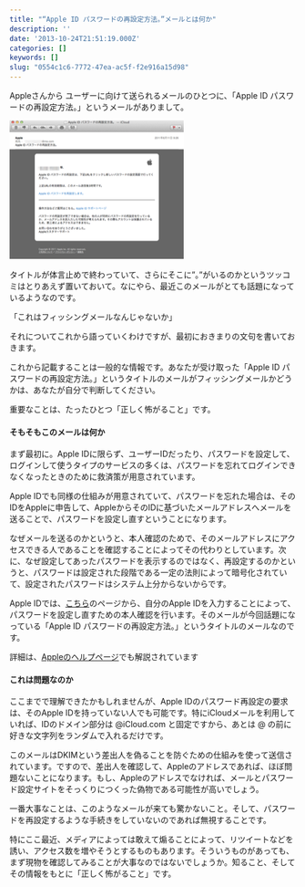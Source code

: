 ```yaml
---
title: "“Apple ID パスワードの再設定方法。”メールとは何か"
description: ''
date: '2013-10-24T21:51:19.000Z'
categories: []
keywords: []
slug: "0554c1c6-7772-47ea-ac5f-f2e916a15d98"
---
```

Appleさんから ユーザーに向けて送られるメールのひとつに、「Apple ID パスワードの再設定方法。」というメールがありまして。

![](0__BEGea48i3S__yrEmE.png)

タイトルが体言止めで終わっていて、さらにそこに”。”がいるのかというツッコミはとりあえず置いておいて。なにやら、最近このメールがとても話題になっているようなのです。

「これはフィッシングメールなんじゃないか」

それについてこれから語っていくわけですが、最初におきまりの文句を書いておきます。

これから記載することは一般的な情報です。あなたが受け取った「Apple ID パスワードの再設定方法。」というタイトルのメールがフィッシングメールかどうかは、あなたが自分で判断してください。

重要なことは、たったひとつ「正しく怖がること」です。

#### そもそもこのメールは何か

まず最初に。Apple IDに限らず、ユーザーIDだったり、パスワードを設定して、ログインして使うタイプのサービスの多くは、パスワードを忘れてログインできなくなったときのために救済策が用意されています。

Apple IDでも同様の仕組みが用意されていて、パスワードを忘れた場合は、そのIDをAppleに申告して、AppleからそのIDに基づいたメールアドレスへメールを送ることで、パスワードを設定し直すということになります。

なぜメールを送るのかというと、本人確認のためで、そのメールアドレスにアクセスできる人であることを確認することによってその代わりとしています。次に、なぜ設定してあったパスワードを表示するのではなく、再設定するのかというと、パスワードは設定された段階である一定の法則によって暗号化されていて、設定されたパスワードはシステム上分からないからです。

Apple IDでは、[こちら](https://iforgot.apple.com/password/verify/appleid?language=JP-JA)のページから、自分のApple IDを入力することによって、パスワードを設定し直すための本人確認を行います。そのメールが今回話題になっている「Apple ID パスワードの再設定方法。」というタイトルのメールなのです。

詳細は、[Appleのヘルプページ](http://support.apple.com/kb/HE36?viewlocale=ja_JP)でも解説されています

#### これは問題なのか

ここまでで理解できたかもしれませんが、Apple IDのパスワード再設定の要求は、そのApple IDを持っていない人でも可能です。特にiCloudメールを利用していれば、IDのドメイン部分は @iCloud.com と固定ですから、あとは @ の前に好きな文字列をランダムで入れるだけです。

このメールはDKIMという差出人を偽ることを防ぐための仕組みを使って送信されています。ですので、差出人を確認して、Appleのアドレスであれば、ほぼ問題ないことになります。もし、Appleのアドレスでなければ、メールとパスワード設定サイトをそっくりにつくった偽物である可能性が高いでしょう。

一番大事なことは、このようなメールが来ても驚かないこと。そして、パスワードを再設定するような手続きをしていないのであれば無視することです。

特にここ最近、メディアによっては敢えて煽ることによって、リツイートなどを誘い、アクセス数を増やそうとするものもあります。そういうものがあっても、まず現物を確認してみることが大事なのではないでしょうか。知ること、そしてその情報をもとに「正しく怖がること」です。